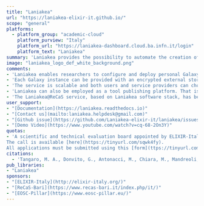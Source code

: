 ```yaml
---
title: "Laniakea"
url: "https://laniakea-elixir-it.github.io/"
scope: "general"
platforms:
  - platform_group: "academic-cloud"
    platform_purview: "Italy"
    platform_url: "https://laniakea-dashboard.cloud.ba.infn.it/login"
    platform_text: "Laniakea"
summary: 'Laniakea provides the possibility to automate the creation of Galaxy-based virtualized environments through an easy setup procedure, providing an on-demand workspace ready to be used by life scientists and bioinformaticians, with built-in storage encryption for user data.'
image: "laniakea_logo_def_white_background.png"
comments:
- 'Laniakea enables researchers to configure and deploy personal Galaxy instances. Each Galaxy instance is customizable in terms of virtual CPUs, RAM and storage through the web front-end, and deployable with different sets of pre installed tools. Each instance comes with reference data (e.g. genomic sequences) already available for many species, shared among all the instances.'
- 'Each Galaxy instance can be provided with an encrypted external storage volume to protect users research data from any unauthorized access attempts and linked to a repository of standard reference data (e.g., genomic sequences).'
- 'The service is scalable and both users and service providers can choose among a full range of different computational capabilities: from limited ones to serve e.g. small research groups, Galaxy developers or for didactic and training purposes, to instances with elasticity cluster support to deliver enough computational power.'
- 'Laniakea can also be employed as a tool publishing platform. That is, tools developers can choose to publish and make new tools available embedding them in a personalized Galaxy instance. See for example [PITE-T (GASLINI)](http://igg.cloud.ba.infn.it/galaxy),  [VINYL](http://beaconlab.it/vinyl), and [CorGAT](http://corgat.cloud.ba.infn.it/galaxy).'
- 'The Laniakea@ReCaS service, based on Laniakea software stack, has been released for public use, starting on 10 February 2020.'
user_support:
- "[Documentation](https://laniakea.readthedocs.io)"
- "[Contact us](mailto:laniakea.helpdesk@gmail.com)"
- "[Github issue](https://github.com/Laniakea-elixir-it/laniakea/issues)"
- "[Demo Video](https://www.youtube.com/watch?v=cq-68-2On3Y)"
quotas:
- 'A scientific and technical evaluation board appointed by ELIXIR-Italy will assess the scientific soundness and technical feasibility of applications for the Laniakea@ReCaS call. Projects will be evaluated with a “first come, first served” policy until the total available resource annual budget will be assigned.
The call is available [here](https://tinyurl.com/sqwk4fy).
All applications must be submitted using this [form](ttps://tinyurl.com/wnhvx9e).'
citations:
  - 'Tangaro, M. A., Donvito, G., Antonacci, M., Chiara, M., Mandreoli, P., Pesole, G., & Zambelli, F. (2020). [Laniakea: An open solution to provide Galaxy “on-demand” instances over heterogeneous cloud infrastructures](https://doi.org/10.1093/gigascience/giaa033). *GigaScience*, 9(4). doi:10.1093/gigascience/giaa033'
pub_libraries:
- "Laniakea"
sponsors:
- "[ELIXIR-Italy](http://elixir-italy.org/)"
- "[ReCaS-Bari](https://www.recas-bari.it/index.php/it/)"
- "[EOSC-Pillar](https://www.eosc-pillar.eu/)"
---
```

